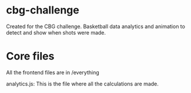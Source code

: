 cbg-challenge
=============

Created for the CBG challenge. Basketball data analytics and animation to detect and show when shots were made.

Core files
==========
All the frontend files are in /everything

analytics.js:
This is the file where all the calculations are made.
